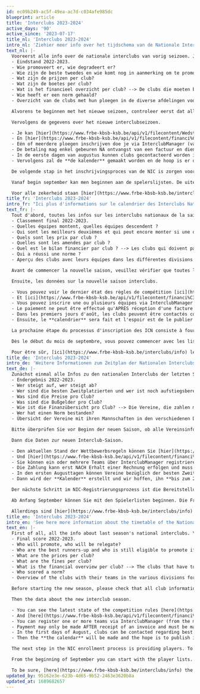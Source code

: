 ```yaml
---
id: ec09b249-ac5f-49ea-ac7d-c034afe985dc
blueprint: article
title: 'Interclubs 2023-2024'
active_days: '90'
active_since: '2023-07-17'
title_nl: 'Interclubs 2023-2024'
intro_nl: 'Ziehier meer info over het tijdschema van de Nationale Interclubs.'
text_nl: |-
  Vooreerst alle info over de nationale interclubs van vorig seizoen. Je kan in dit [bestand](https://www.frbe-kbsb-ksb.be/api/v1/filecontent/ICN_NIC_2022_2023_Apercu_Overzicht__079157.xlsx) de volgende zaken zien:
  - Eindstand 2022-2023.
  - Wie promoveert er, wie degradeert er?
  - Wie zijn de beste tweedes en wie komt nog in aanmerking om te promoveren indien één of meerdere ploegen niet kunnen promoveren?
  - Wat zijn de prijzen per club?
  - Wat zijn de boetes per club?
  - Wat is het financieel overzicht per club? --> De clubs die moeten betalen (te zien als er staat "te innen"), dienen dit te doen **VOOR 15/08/2023** NA ontvangst van een factuur (gelieve de mededeling te vermelden). De clubs die moeten ontvangen (te zien als er staat "te storten"), dienen te controleren als het IBAN-nr. en de BIC-code correct is (zo niet, onmiddellijk reageren naar [interclubs@frbe-kbsb-ksb.be](interclubs@frbe-kbsb-ksb.be)).
  - Wie heeft er een norm gehaald?
  - Overzicht van de clubs met hun ploegen in de diverse afdelingen voor het komende seizoen.

  Alvorens te beginnen met het nieuwe seizoen, controleer eerst dat alle clubinformatie correct staat. Dit kun je controleren door op de website van de KBSB in het hoofdmenu te klikken op Clubs en vervolgens Clubinfo (ofwel [deze link](https://www.frbe-kbsb-ksb.be/clubs/info)). Verdere e-mailcommunicatie over NIC zal gebeuren met de verantwoordelijke interclubs en de penningmeester (en het hoofde-mailadres). Mocht dit niet in orde zijn, dan dient een clubverantwoordelijke dit te corrigeren via Clubs > ClubManager (ofwel [deze link](https://www.frbe-kbsb-ksb.be/clubs/manager)). Het spreek voor zich dat dit een beveiligde site is en dat enkel geoorloofde personen binnen de club dit kunnen wijzigen.

  Vervolgens de gegevens over het nieuwe interclubseizoen.

  - Je kan [hier](https://www.frbe-kbsb-ksb.be/api/v1/filecontent/Wedstrijdreglement%20van%20de%20KBSB%2020230617__663171.docx) de laatste stand van de wedstrijdreglementen zien (voorlopig enkel in het NL).
  - En [hier](https://www.frbe-kbsb-ksb.be/api/v1/filecontent/financi%C3%ABle_cijfers_NIC_2023_2024__385182.xlsx) kun je de financiële gegevens zien (Hoeveel kost een inschrijving? Wat kost een boete? Wat zijn de prijzen?)
  - Eén of meerdere ploegen inschrijven doe je via InterclubManager (vanuit de menu is dit Tools > InterclubManager ofwel via [deze link](https://www.frbe-kbsb-ksb.be/interclubs/manager)). Weeral een beveiligde site, in te geven door enkel geoorloofde personen. Let op dat er twee tabbladen zijn: de eerste voor de ploeggegevens en eventuele wensen, de tweede voor één of meerdere speelzalen. In geval van meerdere lokalen geef duidelijk aan welk lokaal wanneer en/of door welke ploegen gebruikt wordt. **Uiterlijke inschrijftermijn is 31/07/2023.** Wijzigingen aanbrengen aan de wensen nadien of inschrijven nadien is nog mogelijk, echter zonder enige garantie op het toekennen van de wensen.
  - De betaling mag enkel gebeuren NA ontvangst van een factuur en dient te gebeuren met vermelding van de mededeling. **De uiterlijke betalingsdatum is 31/08/2023.**
  - In de eerste dagen van augustus kunnen clubs gecontacteerd worden in verband met beste tweedes. Op die manier zou **de volledige verdeling** van de 12 ploegen in eerste, de 24 ploegen in tweede, de 48 ploegen in derde en de 96 ploegen in vierde afdeling **rond 05/08/2023** gekend moeten zijn.
  - Vervolgens zal de **de kalender** gemaakt worden en de hoop is er om die dan **tegen 20/08/2023** te publiceren.

  De volgende stap in het inschrijvingsproces van de NIC is zorgen voor spelers. Om dit te doen moeten eerst de clubs hun ledenhernieuwingen doen of nieuwe leden inschrijven. Controleer ook dat elke buitenlandse speler een FIDE-ID heeft en ook dat deze als Belgische ELO de FIDE-ELO (of als deze er geen heeft, de buitenlandse ELO) heeft gekregen. Alle verrichtingen rond de ledenadministratie dien je nog te doen via [de oude website](https://www.frbe-kbsb.be/sites/manager/GestionCOMMON/GestionLogin.php).

  Vanaf begin september kan men beginnen aan de spelerslijsten. De uiterste termijn hiervoor is 16/09/2023. Maar hier zal later meer over geïnformeerd worden.

  Voor alle zekerheid staan [hier](https://www.frbe-kbsb-ksb.be/interclubs/info) de data van alle rondes nog eens vermeld. Gelieve de datum van ronde 8 (18/02/2024) goed te controleren, omdat deze begin maart gewijzigd werd op vraag van de Franstaligen.
title_fr: 'Interclubs 2023-2024'
intro_fr: "Ici plus d'informations sur le calendrier des Interclubs Nationaux."
text_fr: |-
  Tout d'abord, toutes les infos sur les interclubs nationaux de la saison dernière. Vous pouvez voir les éléments suivants dans ce [fichier](https://www.frbe-kbsb-ksb.be/api/v1/filecontent/ICN_NIC_2022_2023_Apercu_Overzicht__079157.xlsx) :
  - Classement final 2022-2023.
  - Quelles équipes montent, quelles équipes descendent ?
  - Qui sont les meilleurs deuxièmes et qui peut encore monter si une ou plusieurs équipes ne peuvent pas monter ?
  - Quels sont les prix par club ?
  - Quelles sont les amendes par club ?
  - Quel est le bilan financier par club ? --> Les clubs qui doivent payer (indiqués quand il est écrit "à encaisser") doivent le faire **AVANT LE 15/08/2023** APRÈS réception d'une facture (veuillez indiquer le décompte). Les clubs qui ont besoin de recevoir (indiqué quand il est écrit "à verser"), doivent vérifier si le numéro IBAN et le code BIC est correct (sinon, répondez immédiatement à [interclubs@frbe-kbsb-ksb.be](interclubs@frbe-kbsb-ksb.be)).
  - Qui a réussi une norme ?
  - Aperçu des clubs avec leurs équipes dans les différentes divisions pour la saison à venir.

  Avant de commencer la nouvelle saison, veuillez vérifier que toutes les informations du club sont correctes. Vous pouvez le vérifier en cliquant sur Cercles dans le menu principal du site web de la FRBE puis sur Club Info (ou [ce lien](https://www.frbe-kbsb-ksb.be/clubs/info)). Les autres communications par e-mail concernant le ICN se feront avec le directeur d'interclubs et le trésorier (et l'adresse e-mail principale). Si ce n'est pas en règle, un responsable de club doit le corriger via Cercles > ClubManager (ou [ce lien](https://www.frbe-kbsb-ksb.be/clubs/manager)). Il va sans dire qu'il s'agit d'un site sécurisé et que seules les personnes autorisées au sein du club peuvent y apporter des modifications.

  Ensuite, les données sur la nouvelle saison interclubs.

  - Vous pouvez voir le dernier état des règles de compétition [ici](https://www.frbe-kbsb-ksb.be/api/v1/filecontent/Wedstrijdreglement%20van%20de%20KBSB%2020230617__663171.docx) (uniquement en NL pour l'instant).
  - Et [ici](https://www.frbe-kbsb-ksb.be/api/v1/filecontent/financi%C3%ABle_cijfers_NIC_2023_2024__385182.xlsx) vous pouvez voir les données financières (Combien coûte l'inscription ? Que coûte une amende ? Quels sont les prix ?)
  - Vous pouvez inscrire une ou plusieurs équipes via InterclubManager (depuis le menu c'est Outils > InterclubManager ou via [ce lien](https://www.frbe-kbsb-ksb.be/interclubs/manager)). Encore une fois un site sécurisé, accessible uniquement aux personnes autorisées. A noter qu'il y a deux onglets : le premier pour les détails de l'équipe et les éventuels souhaits, le second pour une ou plusieurs salles de jeux. Dans le cas de plusieurs salles, indiquez clairement quelle salle sera utilisée quand et/ou par quelles équipes. **La date limite d'inscription est le 31/07/2023.** Il est toujours possible de modifier les souhaits ultérieurement ou de s'inscrire ultérieurement, mais sans aucune garantie que les souhaits seront exaucés.
  - Le paiement ne peut être effectué qu'APRÈS réception d'une facture et doit être effectué avec référence au décompte. **La date d'échéance du paiement est le 31/08/2023.**
  - Dans les premiers jours d'août, les clubs peuvent être contactés concernant les meilleurs deuxièmes. Ainsi **la répartition complète** des 12 équipes en première, des 24 équipes en deuxième, des 48 équipes en troisième et des 96 équipes en quatrième division devrait être connue **vers le 05/08/2023**.
  - Ensuite, le **calendrier** sera fait et l'espoir est de le publier **pour le 20/08/2023**.

  La prochaine étape du processus d'inscription des ICN consiste à fournir des joueurs. Pour ce faire, les clubs doivent d'abord faire leurs renouvellements d'affiliations ou inscrire de nouveaux membres. Vérifiez également que chaque joueur étranger possède un ID FIDE et aussi que son ELO belge est bien l'ELO FIDE (ou s'il n'en a pas, l'ELO étranger). Il vous reste à effectuer toutes les transactions liées à l'administration des membres via [l'ancien site](https://www.frbe-kbsb.be/sites/manager/GestionCOMMON/GestionLogin.php).

  Dès le début du mois de septembre, vous pouvez commencer avec les listes de force. La date limite pour cela est le 16/09/2023. Mais vous serez informés plus à ce sujet plus tard.

  Pour être sûr, [ici](https://www.frbe-kbsb-ksb.be/interclubs/info) les dates de toutes les rondes sont indiquées. Veuillez vérifier attentivement la date de la ronde 8 (18/02/2024), car il a été modifié début mars à la demande des francophones.
title_de: 'Interclubs 2023-2024'
intro_de: 'Weitere Informationen zum Zeitplan der Nationalen Interclubs finden Sie hier.'
text_de: |-
  Zunächst einmal alle Infos zu den nationalen Interclubs der letzten Saison. In [dieser Datei](https://www.frbe-kbsb-ksb.be/api/v1/filecontent/ICN_NIC_2022_2023_Apercu_Overzicht__079157.xlsx) können Sie Folgendes sehen:
  - Endergebnis 2022-2023.
  - Wer steigt auf, wer steigt ab?
  - Wer sind die besten Zweitplatzierten und wer ist noch aufstiegsberechtigt, wenn ein oder mehrere Teams nicht aufsteigen können?
  - Was sind die Preise pro Club?
  - Was sind die Bußgelder pro Club?
  - Wie ist die Finanzübersicht pro Club? --> Die Vereine, die zahlen müssen (wird angezeigt, wenn „te innen / à encaisser“ steht), müssen dies **VOR DEM 15.08.2023** NACH Erhalt einer Rechnung tun (bitte Abrechnung angeben). Die Clubs, die eine Einzahlung benötigen (angezeigt durch „te storten /  à verser“), sollten prüfen, ob die IBAN-Nr. und der BIC-Code korrekt ist (falls nicht, antworten Sie sofort an [interclubs@frbe-kbsb-ksb.be](interclubs@frbe-kbsb-ksb.be)).
  - Wer hat einen Norm bestanden?
  - Übersicht der Vereine mit ihren Mannschaften in den verschiedenen Divisionen für die kommende Saison.

  Bitte überprüfen Sie vor Beginn der neuen Saison, ob alle Vereinsinformationen korrekt sind. Sie können dies überprüfen, indem Sie im Hauptmenü der KBSB-Website auf Vereine und dann auf Club Info klicken (oder [diesen Link](https://www.frbe-kbsb-ksb.be/clubs/info)). Die weitere E-Mail-Kommunikation über NIC erfolgt mit dem Interclubleiter und dem Schatzmeister (und der Haupt-E-Mail-Adresse). Wenn dies nicht in Ordnung ist, muss ein Clubverantwördliche dies über Vereine > ClubManager (oder [diesen Link](https://www.frbe-kbsb-ksb.be/clubs/manager)) korrigieren. Es versteht sich von selbst, dass es sich hierbei um eine sichere Seite handelt und nur autorisierte Personen innerhalb des Vereins diese ändern können.

  Dann die Daten zur neuen Interclub-Saison.

  - Den aktuellen Stand der Wettbewerbsregeln können Sie [hier](https://www.frbe-kbsb-ksb.be/api/v1/filecontent/Wedstrijdreglement%20van%20de%20KBSB%2020230617__663171.docx) einsehen (vorerst nur in NL).
  - Und [hier](https://www.frbe-kbsb-ksb.be/api/v1/filecontent/financi%C3%ABle_cijfers_NIC_2023_2024__385182.xlsx) können Sie die Finanzdaten einsehen (Wie viel kostet die Registrierung? Was kostet ein Bußgeld? Wie hoch sind die Preise?)
  - Sie können ein oder mehrere Teams über InterclubManager registrieren (im Menü finden Sie Werkzuge > InterclubManager oder über [diesen Link](https://www.frbe-kbsb-ksb.be/interclubs/manager)). Auch hier handelt es sich um eine sichere Website, die nur von autorisierten Personen betreten werden darf. Bitte beachten Sie, dass es zwei Reiter gibt: den ersten für Teamdetails und eventuelle Wünsche, den zweiten für eine oder mehrere Spielhallen. Geben Sie bei mehreren Spielhallen deutlich an, welche Spielhalle wann und/oder von welchen Teams genutzt wird. **Anmeldeschluss ist der 31.07.2023.** Nachträgliche Änderungen der Wünsche oder eine nachträgliche Anmeldung sind weiterhin möglich, jedoch ohne Gewähr, dass den Wünschen entsprochen wird.
  - Die Zahlung kann erst NACH Erhalt einer Rechnung erfolgen und muss unter Bezugnahme auf die Abrechnung erfolgen. **Zahlungstermin ist der 31.08.2023.**
  - In den ersten Augusttagen können Vereine bezüglich der besten Zweitplatzierten kontaktiert werden. Auf diese Weise sollte **die vollständige Verteilung** der 12 Mannschaften in der ersten, der 24 Mannschaften in der zweiten, der 48 Mannschaften in der dritten und der 96 Mannschaften in der vierten Abteilung **um den 05.08.2023** bekannt sein.
  - Dann wird der **Kalender** erstellt und wir hoffen, ihn **bis zum 20.08.2023** zu veröffentlichen.

  Der nächste Schritt im NIC-Registrierungsprozess ist die Bereitstellung von Spielern. Dazu müssen die Clubs zunächst ihre Mitgliedschaft verlängern oder neue Mitglieder anmelden. Überprüfen Sie außerdem, ob jeder ausländische Spieler eine FIDE-ID hat und ob er als belgischer ELO die FIDE-ELO (oder, falls er keine hat, die ausländische ELO) erhalten hat. Sie müssen weiterhin alle Transaktionen im Zusammenhang mit der Mitgliederverwaltung über [die alte Website](https://www.frbe-kbsb.be/sites/manager/GestionCOMMON/GestionLogin.php) durchführen.

  Ab Anfang September können Sie mit den Spielerlisten beginnen. Die Frist hierfür endet am 16.09.2023. Aber dazu wird es später noch mehr geben.

  Allerdings sind [hier](https://www.frbe-kbsb-ksb.be/interclubs/info) noch die Termine aller Runden aufgeführt. Bitte überprüfen Sie das Datum der 8. Runde (18.02.2024) sorgfältig, da es Anfang März auf Wunsch der Französischsprachigen geändert wurde.
title_en: 'Interclubs 2023-2024'
intro_en: 'See here more information about the timetable of the National Interclubs.'
text_en: |-
  First of all, all the info about last season's national interclubs. You can see the following things in [this file](https://www.frbe-kbsb-ksb.be/api/v1/filecontent/ICN_NIC_2022_2023_Apercu_Overzicht__079157.xlsx):
  - Final score 2022-2023.
  - Who will promote, who will be relegate?
  - Who are the best runners-up and who is still eligible to promote if one or more teams cannot promote?
  - What are the prices per club?
  - What are the fines per club?
  - What is the financial overview per club? --> The clubs that have to pay (shown when it says „te innen / à encaisser“) must do so **BEFORE 15/08/2023** AFTER receipt of an invoice (please quote the statement). The clubs that need to receive (shown when it says "te storten /  à verser"), should check if the IBAN no. and the BIC code is correct (if not, respond immediately to [interclubs@frbe-kbsb-ksb.be](interclubs@frbe-kbsb-ksb.be)).
  - Who scored a norm?
  - Overview of the clubs with their teams in the various divisions for the coming season.

  Before starting the new season, please check that all club information is correct. You can check this by clicking on Clubs in the main menu on the KBSB website and then Club info (or [this link](https://www.frbe-kbsb-ksb.be/clubs/info)). Further email communication about NIC will be with the interclubs director and treasurer (and main email address). If this is not in order, a club manager must correct this via Clubs > ClubManager (or [this link](https://www.frbe-kbsb-ksb.be/clubs/manager)). It goes without saying that this is a secure site and that only authorized persons within the club can change this.

  Then the data about the new interclub season.

  - You can see the latest state of the competition rules [here](https://www.frbe-kbsb-ksb.be/api/v1/filecontent/Wedstrijdreglement%20van%20de%20KBSB%2020230617__663171.docx) (only in NL for now).
  - And [here](https://www.frbe-kbsb-ksb.be/api/v1/filecontent/financi%C3%ABle_cijfers_NIC_2023_2024__385182.xlsx) you can see the financial data (How much does registration cost? What does a fine cost? What are the prices?)
  - You can register one or more teams via InterclubManager (from the menu this is Tools > InterclubManager or via [this link](https://www.frbe-kbsb-ksb.be/interclubs/manager)). Again a secure site, to be entered by only authorized persons. Please note that there are two tabs: the first for team details and any wishes, the second for one or more playing venues. In the case of multiple playing venues, clearly indicate which playing venue will be used when and/or by which teams. **The registration deadline is 31/07/2023.** Making changes to the wishes afterwards or registering afterwards is still possible, but without any guarantee that the wishes will be granted.
  - Payment may only be made AFTER receipt of an invoice and must be made with reference to the statement. **Payment due date is 31/08/2023.**
  - In the first days of August, clubs can be contacted regarding best runners-up. In this way **the complete distribution** of the 12 teams in first, the 24 teams in second, the 48 teams in third and the 96 teams in fourth division **around 05/08/2023** should be known.
  - Then the **the calendar** will be made and the hope is to publish it **by 20/08/2023**.

  The next step in the NIC enrollment process is providing players. To do this, the clubs must first do their membership renewals or enroll new members. Also check that every foreign player has a FIDE-ID and also that as a Belgian ELO he has received the FIDE-ELO (or if he does not have one, the foreign ELO). You still have to do all transactions related to the member administration via [the old website](https://www.frbe-kbsb.be/sites/manager/GestionCOMMON/GestionLogin.php).

  From the beginning of September you can start with the player lists. The deadline for this is 16/09/2023. But more will be informed about this later.

  To be sure, [here](https://www.frbe-kbsb-ksb.be/interclubs/info) the dates of all rounds are listed. Please check the date of round 8 (18/02/2024) carefully, because it was changed at the beginning of March at the request of the French speaking Federation.
updated_by: 95162e3e-623b-4d65-9b52-2463e3620b8a
updated_at: 1689682657
---
```

